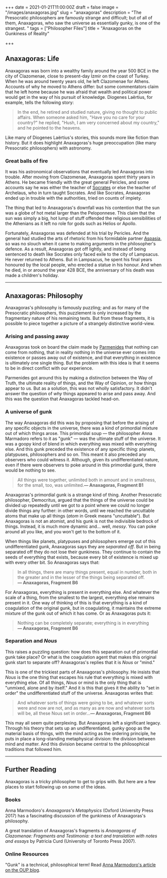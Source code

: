 +++
date = 2021-01-21T11:00:00Z
draft = false
image = "/images/anaxagoras.jpg"
slug = "anaxagoras"
description = "The Presocratic philosophers are famously strange and difficult; but of all of them, Anaxagoras, who saw the universe as essentially gunky, is one of the strangest. "
tags = ["Philosopher Files"]
title = "Anaxagoras on the Gunkiness of Reality"

+++


## **Anaxagoras: Life**

Anaxagoras was born into a wealthy family around the year 500 BCE in the city of Clazomenae, close to present-day Izmir on the coast of Turkey. When he was around twenty years old, he left Clazomenae for Athens. Accounts of why he moved to Athens differ: but some commentators claim that he left home because he was afraid that wealth and political power would get in the way of his pursuit of knowledge. Diogenes Laërtius, for example, tells the following story:

> In the end, he retired and studied nature, giving no thought to public affairs. When someone asked him, "Have you no care for your country?" he replied, "Hush, I am very concerned about my country," and he pointed to the heavens.

Like many of Diogenes Laërtius's stories, this sounds more like fiction than history. But it does highlight Anaxagoras's huge preoccupation (like many Presocratic philosophers) with astronomy.

### Great balls of fire

It was his astronomical observations that eventually led Anaxagoras into trouble. After moving from Clazomenae, Anaxagoras spent thirty years in Athens. He became friendly with the great general Pericles, and some accounts say he was either the teacher of [Socrates](/socrates) or else the teacher of Archelaus, who in turn taught Socrates. And like Socrates, Anaxagoras ended up in trouble with the authorities, tried on counts of impiety.

The thing that led to Anaxagoras's downfall was his contention that the sun was a globe of hot metal larger than the Peloponnese. This claim that the sun was simply a big, hot lump of stuff offended the religious sensibilities of the Athenians as it left no role for gods such as Helios or Apollo.

Fortunately, Anaxagoras was defended at his trial by Pericles. And the general had studied the arts of rhetoric from his formidable partner [Aspasia](/aspasia), so was no slouch when it came to making arguments in the philosopher's defence. As a result, Anaxagoras got off lightly, and instead of being sentenced to death like Socrates only faced exile to the city of Lampsacus. He never returned to Athens. But in Lampsacus, he spent his final years honoured by the local people, who erected a statue in his honour. And when he died, in or around the year 428 BCE, the anniversary of his death was made a children's holiday.

---

## **Anaxagoras: Philosophy**

Anaxagoras's philosophy is famously puzzling; and as for many of the Presocratic philosophers, this puzzlement is only increased by the fragmentary nature of his remaining texts. But from these fragments, it is possible to piece together a picture of a strangely distinctive world-view.

### **Arising and passing away**

Anaxagoras took on board the claim made by [Parmenides](/parmenides) that nothing can come from nothing, that in reality nothing in the universe ever comes into existence or passes away out of existence, and that everything in existence is ultimately one single thing. But the problem with this idea is that it seems to be in direct conflict with our experience.

Parmenides got around this by making a distinction between the Way of Truth, the ultimate reality of things, and the Way of Opinion, or how things appear to us. But as a solution, this was not wholly satisfactory. It didn't answer the question of _why_ things appeared to arise and pass away. And this was the question that Anaxagoras tackled head-on.

### A universe of gunk

The way Anaxagoras did this was by proposing that before the arising of any specific objects in the universe, there was a kind of primordial mixture out of which things arose. This primordial soup — the philosopher Anna Marmadoro refers to it as "gunk" — was the ultimate stuff of the universe. It was a goopy kind of blend in which everything was mixed with everything else. And this gunk preceded the existence of any specific thing: planets, platypuses, philosophers and so on. This meant it also preceded any observers who could witness it. Although, given its undifferentiated nature, even if there were observers to poke around in this primordial gunk, there would be nothing to see.

> All things were together, unlimited both in amount and in smallness, for the small, too, was unlimited.**— Anaxagoras, Fragment B1**


Anaxagoras's primordial gunk is a strange kind of thing. Another Presocratic philosopher, Democritus, argued that the things of the universe could be divided up repeatedly until we got to a point where we could no longer divide things any further: in other words, until we reached the uncuttable atoms that make up all things (_atom_ in Greek means "uncuttable"). But Anaxagoras is not an atomist, and his gunk is not the indivisible bedrock of things. Instead, it is much more dynamic and... well, _messy_. You can poke around all you like, and you won't get to the bottom of it.

When things like planets, platypuses and philosophers emerge out of this undifferentiated gunk, Anaxagoras says they are _separated off_. But in being separated off they do not lose their gunkiness. They continue to contain the seeds of everything that exists, because every bit of existence is mixed up with every other bit. So Anaxagoras says that:

> In all things, there are many things present, equal in number, both in the greater and in the lesser of the things being separated off.**— Anaxagoras, Fragment B6**

For Anaxagoras, everything is present in everything else. And whatever the scale of a thing, from the smallest to the largest, everything else remains present in it. One way of thinking of this is that everything is a kind of coagulation of the original gunk, but in coagulating, it maintains the extreme mixture of the gunk out of which it has come. Or as Anaxagoras puts it:

> Nothing can be completely separate; everything is in everything **— Anaxagoras, Fragment B6**

### Separation and _Nous_

This raises a puzzling question: how does this separation out of primordial gunk take place? Or what is the coagulation agent that makes this original gunk start to separate off? Anaxagoras's replies that it is _Nous_ or "mind."

This is one of the trickiest parts of Anaxagoras's philosophy. He insists that _Nous_ is the one thing that escapes his rule that everything is mixed with everything else. Of all things, _Nous_ or mind is the only thing that is "unmixed, alone and by itself." And it is this that gives it the ability to "set in order" the undifferentiated stuff of the universe. Anaxagoras writes that:

> And whatever sorts of things were going to be, and whatever sorts were and now are not, and as many as are now and whatever sorts will be, all these Nous set in order...**— Anaxagoras, Fragment B6**

This may all seem quite perplexing. But Anaxagoras left a significant legacy. Through his theory that sets up an undifferentiated, gunky goop as the material basis of things, with the mind acting as the ordering principle, he puts in place a long-standing metaphysical division: the division between mind and matter. And this division became central to the philosophical traditions that followed him.

---

## **Further Reading**

Anaxagoras is a tricky philosopher to get to grips with. But here are a few places to start following up on some of the ideas.

### **Books**

Anna Marmodoro's _Anaxagoras's Metaphysics_ (Oxford University Press 2017) has a fascinating discussion of the gunkiness of Anaxagoras's philosophy.

A great translation of Anaxagoras's fragments is _Anaxagoras of Clazomenae: Fragments and Testimonia: a text and translation with notes and essays_ by Patricia Curd (University of Toronto Press 2007).

### **Online Resources**

"Gunk" is a technical, philosophical term! Read [Anna Marmodoro's article on the OUP blog](https://blog.oup.com/2017/08/gunk-never-knew/).





